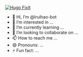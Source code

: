 [![Hugo FixIt](https://github-readme-stats.vercel.app/api/pin/?username=hugo-fixit&repo=FixIt)](https://github.com/hugo-fixit/FixIt)

- 👋 Hi, I’m @lruihao-bot
- 👀 I’m interested in ...
- 🌱 I’m currently learning ...
- 💞️ I’m looking to collaborate on ...
- 📫 How to reach me ...
- 😄 Pronouns: ...
- ⚡ Fun fact: ...
